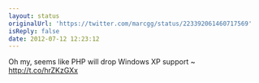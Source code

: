 ```yaml
---
layout: status
originalUrl: 'https://twitter.com/marcgg/status/223392061460717569'
isReply: false
date: 2012-07-12 12:23:12
---
```


Oh my, seems like PHP will drop Windows XP support ~ http://t.co/hrZKzGXx
